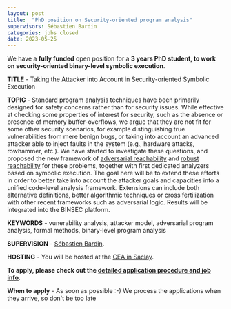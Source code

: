 ```yaml
---
layout: post
title:  "PhD position on Security-oriented program analysis"
supervisors: Sébastien Bardin
categories: jobs closed
date: 2023-05-25
---
```

We have a <strong>fully funded</strong> open position for a <strong>3 years PhD student, to work on security-oriented binary-level symbolic execution</strong>.


<strong>TITLE</strong> - Taking the Attacker into Account in Security-oriented Symbolic Execution

<strong>TOPIC</strong> - Standard program analysis techniques have been primarily designed for safety concerns rather than for security issues. While effective at checking some properties of interest for security, such as the absence or presence of memory buffer-overflows, we argue that they are not fit for some other security scenarios, for example distinguishing true vulnerabilities from mere benign bugs, or taking into account an advanced attacker able to inject faults in the system (e.g., hardware attacks, rowhammer, etc.). We have started to investigate these questions, and proposed the new framework of [adversarial reachability][advreach] and [robust reachability][robreach] for these problems, together with first dedicated analyzers based on symbolic execution. The goal here will be to extend these efforts in order to better take into account the attacker goals and capacities into a unified code-level analysis framework. Extensions can include both alternative definitions, better algorithmic techniques or cross fertilization with other recent frameworks such as adversarial logic. Results will be integrated into the BINSEC platform.

<strong>KEYWORDS</strong> - vunerability analysis, attacker model, adversarial program analysis, formal methods, binary-level program analysis 

<strong>SUPERVISION</strong> - [Sébastien Bardin][bardin].

<strong>HOSTING</strong> - You will be hosted at the [CEA in Saclay][nano].

<strong>To apply, please check out the [detailed application procedure and job info][procedure]</strong>.

<strong>When to apply</strong> - As soon as possible :-) We process the applications when they arrive, so don't be too late

[procedure]: https://binsec.github.io/jobs#practical-details-about-the-hiring-procedure-and-the-positions
[advreach]: /nutshells/esop-23.html
[robreach]: /nutshells/cav-21.html

[bardin]: http://sebastien.bardin.free.fr/
[team]: https://binsec.github.io/#people
[nano]: https://goo.gl/maps/Swn77dLqrKQki7zt9
[publications]: https://binsec.github.io/publications
[walloffame]: https://binsec.github.io/achievements
[website]: https://binsec.github.io
[scienceaccueil]: https://www.science-accueil.org/en/
[ciup]: https://www.ciup.fr/en/


